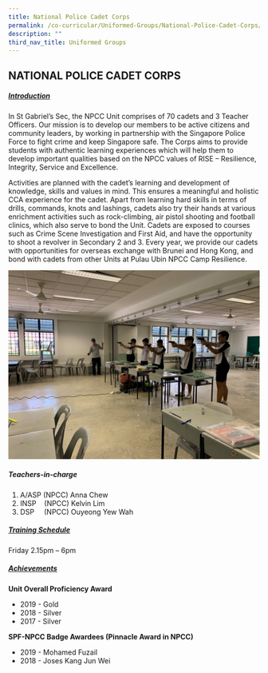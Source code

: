 ```yaml
---
title: National Police Cadet Corps
permalink: /co-curricular/Uniformed-Groups/National-Police-Cadet-Corps/
description: ""
third_nav_title: Uniformed Groups
---
```

## NATIONAL POLICE CADET CORPS

##### <u>Introduction</u>
In St Gabriel’s Sec, the NPCC Unit comprises of 70 cadets and 3 Teacher Officers. Our mission is to develop our members to be active citizens and community leaders, by working in partnership with the Singapore Police Force to fight crime and keep Singapore safe. The Corps aims to provide students with authentic learning experiences which will help them to develop important qualities based on the NPCC values of RISE – Resilience, Integrity, Service and Excellence.

Activities are planned with the cadet’s learning and development of knowledge, skills and values in mind. This ensures a meaningful and holistic CCA experience for the cadet. Apart from learning hard skills in terms of drills, commands, knots and lashings, cadets also try their hands at various enrichment activities such as rock-climbing, air pistol shooting and football clinics, which also serve to bond the Unit. Cadets are exposed to courses such as Crime Scene Investigation and First Aid, and have the opportunity to shoot a revolver in Secondary 2 and 3. Every year, we provide our cadets with opportunities for overseas exchange with Brunei and Hong Kong, and bond with cadets from other Units at Pulau Ubin NPCC Camp Resilience.

![](/images/CCA/Uniformed%20Groups/National%20Police%20Cadet%20Corps/NPCC.jpeg)



##### Teachers-in-charge <br>
1. A/ASP (NPCC) Anna Chew<br>
2. INSP    (NPCC) Kelvin Lim<br>
3. DSP     (NPCC) Ouyeong Yew Wah

  

##### <u>Training Schedule</u><br>
Friday 2.15pm – 6pm

  

##### <u>Achievements</u>

**Unit Overall Proficiency Award**<br>
*   2019 - Gold<br>
*   2018 - Silver<br>
*   2017 - Silver

  

**SPF-NPCC Badge Awardees (Pinnacle Award in NPCC)**

*   2019 - Mohamed Fuzail
*   2018 - Joses Kang Jun Wei